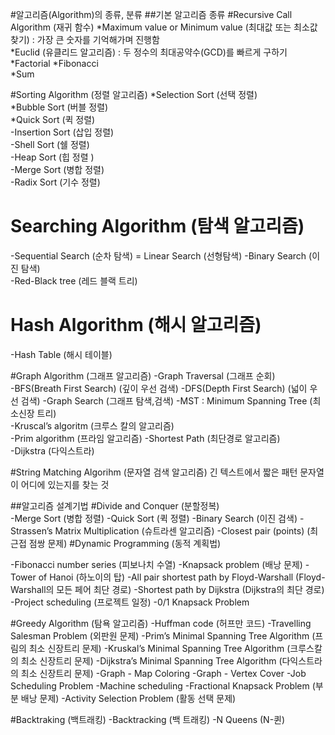 #알고리즘(Algorithm)의 종류, 분류
##기본 알고리즘 종류
#Recursive Call Algorithm (재귀 함수)
*Maximum value or Minimum value (최대값 또는 최소값 찾기) : 가장 큰 숫자를 기억해가며 진행함   
*Euclid (유클리드 알고리즘) : 두 정수의 최대공약수(GCD)를 빠르게 구하기   
*Factorial 
*Fibonacci   
*Sum   

#Sorting Algorithm (정렬 알고리즘) 
*Selection Sort (선택 정렬)   
*Bubble Sort (버블 정렬)   
*Quick Sort (퀵 정렬)   
-Insertion Sort (삽입 정렬)   
-Shell Sort (쉘 정렬)   
-Heap Sort (힙 정렬 )   
-Merge Sort (병합 정렬)   
-Radix Sort (기수 정렬)   

# Searching Algorithm (탐색 알고리즘)
-Sequential Search (순차 탐색) = Linear Search (선형탐색)
-Binary Search (이진 탐색)   
-Red-Black tree (레드 블랙 트리)   

# Hash Algorithm (해시 알고리즘)   
-Hash Table (해시 테이블)   

#Graph Algorithm (그래프 알고리즘)
-Graph Traversal (그래프 순회)   
 -BFS(Breath First Search) (깊이 우선 검색)
 -DFS(Depth First Search) (넓이 우선 검색)
-Graph Search (그래프 탐색,검색)
-MST : Minimum Spanning Tree (최소신장 트리)  
 -Kruscal’s algoritm (크루스 칼의 알고리즘)   
 -Prim algorithm (프라임 알고리즘) 
-Shortest Path (최단경로 알고리즘)   
 -Dijkstra (다익스트라)
 
#String Matching Algorihm (문자열 검색 알고리즘)
긴 텍스트에서 짧은 패턴 문자열이 어디에 있는지를 찾는 것

##알고리즘 설계기법
#Divide and Conquer (분할정복)   
-Merge Sort (병합 정렬)
-Quick Sort (퀵 정렬)
-Binary Search (이진 검색)
-Strassen’s Matrix Multiplication (슈트라센 알고리즘)
-Closest pair (points) (최근접 점쌍 문제)
#Dynamic Programming (동적 계획법)

-Fibonacci number series (피보나치 수열)
-Knapsack problem (배낭 문제)
-Tower of Hanoi (하노이의 탑)
-All pair shortest path by Floyd-Warshall (Floyd-Warshall의 모든 페어 최단 경로)
-Shortest path by Dijkstra (Dijkstra의 최단 경로)
-Project scheduling (프로젝트 일정)
-0/1 Knapsack Problem

#Greedy Algorithm (탐욕 알고리즘)
-Huffman code (허프만 코드)
-Travelling Salesman Problem (외판원 문제)
-Prim’s Minimal Spanning Tree Algorithm (프림의 최소 신장트리 문제)
-Kruskal’s Minimal Spanning Tree Algorithm (크루스칼의 최소 신장트리 문제)
-Dijkstra’s Minimal Spanning Tree Algorithm (다익스트라의 최소 신장트리 문제)
-Graph - Map Coloring
-Graph - Vertex Cover
-Job Scheduling Problem
-Machine scheduling
-Fractional Knapsack Problem (부분 배낭 문제)
-Activity Selection Problem (활동 선택 문제)

#Backtraking (백트래킹)
-Backtracking (백 트래킹)
-N Queens (N-퀸)

